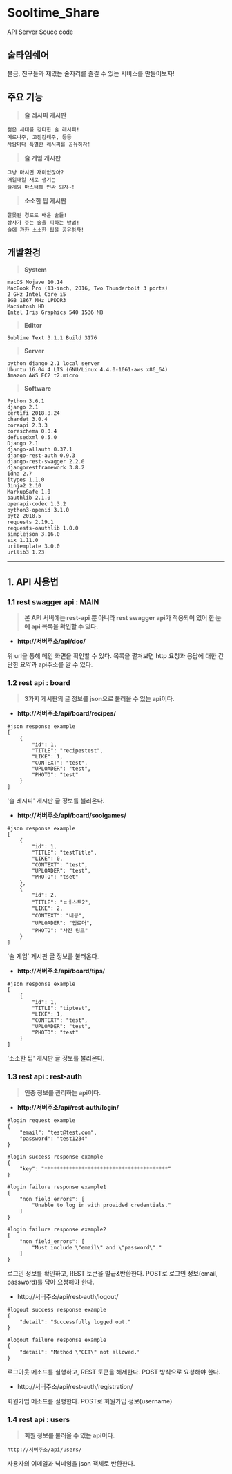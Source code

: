 # Sooltime_Share
API Server Souce code

## 술타임쉐어

불금, 친구들과 재밌는 술자리를 즐길 수 있는 서비스를 만들어보자!

## 주요 기능

> **술 레시피 게시판**

	젊은 세대를 강타한 술 레시피!
	메로나주, 고진감래주, 등등
	사람마다 특별한 레시피를 공유하자!

> **술 게임 게시판**

	그냥 마시면 재미없잖아?
	매일매일 새로 생기는 
	술게임 마스터해 인싸 되자~!

> **소소한 팁 게시판**

	잘못된 경로로 배운 술들!
	상사가 주는 술을 피하는 방법!
	술에 관한 소소한 팁을 공유하자!

## 개발환경

> **System**

	macOS Mojave 10.14
	MacBook Pro (13-inch, 2016, Two Thunderbolt 3 ports)
	2 GHz Intel Core i5
	8GB 1867 MHz LPDDR3
	Macintosh HD
	Intel Iris Graphics 540 1536 MB

> **Editor**

	Sublime Text 3.1.1 Build 3176

> **Server**

	python django 2.1 local server
	Ubuntu 16.04.4 LTS (GNU/Linux 4.4.0-1061-aws x86_64)
	Amazon AWS EC2 t2.micro

> **Software**

	Python 3.6.1
	django 2.1
	certifi 2018.8.24
	chardet 3.0.4
	coreapi 2.3.3
	coreschema 0.0.4
	defusedxml 0.5.0
	Django 2.1
	django-allauth 0.37.1
	django-rest-auth 0.9.3
	django-rest-swagger 2.2.0
	djangorestframework 3.8.2
	idna 2.7
	itypes 1.1.0
	Jinja2 2.10
	MarkupSafe 1.0
	oauthlib 2.1.0
	openapi-codec 1.3.2
	python3-openid 3.1.0
	pytz 2018.5
	requests 2.19.1
	requests-oauthlib 1.0.0
	simplejson 3.16.0
	six 1.11.0
	uritemplate 3.0.0
	urllib3 1.23

<hr/>

## 1. API 사용법

### 1.1 rest swagger api : MAIN
> **본 API 서버에는 rest-api 뿐 아니라 rest swagger api가 적용되어 있어 한 눈에 api 목록을 확인할 수 있다.**

* **http://서버주소/api/doc/**

위 url을 통해 메인 화면을 확인할 수 있다.
목록을 펼쳐보면 http 요청과 응답에 대한 간단한 요약과 api주소를 알 수 있다.

### 1.2 rest api : board
> **3가지 게시판의 글 정보를 json으로 불러올 수 있는 api이다.**

* **http://서버주소/api/board/recipes/**

<pre><code>#json response example
[
    {
        "id": 1,
        "TITLE": "recipestest",
        "LIKE": 1,
        "CONTEXT": "test",
        "UPLOADER": "test",
        "PHOTO": "test"
    }
]
</code></pre>

'술 레시피' 게시판 글 정보를 불러온다.

* **http://서버주소/api/board/soolgames/**

<pre><code>#json response example
[
    {
        "id": 1,
        "TITLE": "testTitle",
        "LIKE": 0,
        "CONTEXT": "test",
        "UPLOADER": "test",
        "PHOTO": "tset"
    },
    {
        "id": 2,
        "TITLE": "ㅌㅔ스트2",
        "LIKE": 2,
        "CONTEXT": "내용",
        "UPLOADER": "업로더",
        "PHOTO": "사진 링크"
    }
]
</code></pre>

'술 게임' 게시판 글 정보를 불러온다.

* **http://서버주소/api/board/tips/**

<pre><code>#json response example
[
    {
        "id": 1,
        "TITLE": "tiptest",
        "LIKE": 1,
        "CONTEXT": "test",
        "UPLOADER": "test",
        "PHOTO": "test"
    }
]
</code></pre>

'소소한 팁' 게시판 글 정보를 불러온다.

### 1.3 rest api : rest-auth
> **인증 정보를 관리하는 api이다.**

* **http://서버주소/api/rest-auth/login/**

<pre><code>#login request example
{
    "email": "test@test.com",
    "password": "test1234"
}
</code></pre>

<pre><code>#login success response example
{
    "key": "****************************************"
}
</code></pre>

<pre><code>#login failure response example1
{
    "non_field_errors": [
        "Unable to log in with provided credentials."
    ]
}
</code></pre>

<pre><code>#login failure response example2
{
    "non_field_errors": [
        "Must include \"email\" and \"password\"."
    ]
}
</code></pre>

로그인 정보를 확인하고, REST 토큰을 발급&반환한다.
POST로 로그인 정보(email, password)를 담아 요청해야 한다.

* http://서버주소/api/rest-auth/logout/

<pre><code>#logout success response example
{
    "detail": "Successfully logged out."
}
</code></pre>

<pre><code>#logout failure response example
{
    "detail": "Method \"GET\" not allowed."
}
</code></pre>

로그아웃 메소드를 실행하고, REST 토큰을 해제한다.
POST 방식으로 요청해야 한다.

* http://서버주소/api/rest-auth/registration/

회원가입 메소드를 실행한다.
POST로 회원가입 정보(username)

### 1.4 rest api : users
> **회원 정보를 불러올 수 있는 api이다.**

	http://서버주소/api/users/
사용자의 이메일과 닉네임을 json 객체로 반환한다.